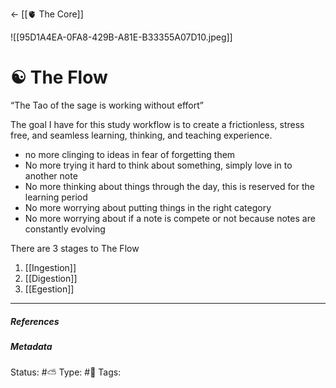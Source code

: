 <- [[🫀 The Core]]

![[95D1A4EA-0FA8-429B-A81E-B33355A07D10.jpeg]]

# ☯️ The Flow

“The Tao of the sage is working without effort”

The goal I have for this study workflow is to create a frictionless, stress free, and seamless learning, thinking, and teaching experience.

- no more clinging to ideas in fear of forgetting them
- No more trying it hard to think about something, simply love in to another note
- No more thinking about things through the day, this is reserved for the learning period
- No more worrying about putting things in the right category
- No more worrying about if a note is compete or not because notes are constantly evolving

There are 3 stages to The Flow

1. [[Ingestion]]
2. [[Digestion]]
3. [[Egestion]]

___

##### References


##### Metadata
Status:  #⛅️ 
Type: #🔵 
Tags: